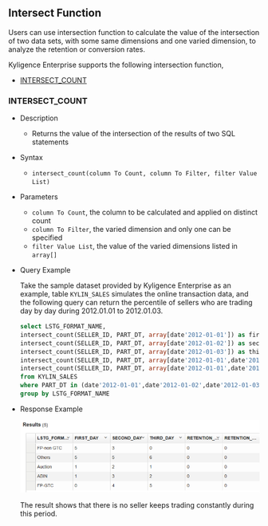 ## Intersect Function

Users can use intersection function to calculate the value of the intersection of two data sets, with some same dimensions and one varied dimension, to analyze the retention or conversion rates.

Kyligence Enterprise supports the following intersection function,

- [INTERSECT_COUNT](#INTERSECT_COUNT)


### INTERSECT_COUNT

- Description

  - Returns the value of the intersection of the results of two SQL statements

- Syntax

  - `intersect_count(column To Count, column To Filter, filter Value List)`

- Parameters

  - `column To Count`,  the column to be calculated and applied on distinct count
  - `column To Filter`, the varied dimension and only one can be specified
  - `filter Value List`, the value of the varied dimensions listed in `array[]`

- Query Example

  Take the sample dataset provided by Kyligence Enterprise as an example, table `KYLIN_SALES` simulates the online transaction data, and the following query can return the percentile of sellers who are trading day by day during 2012.01.01 to 2012.01.03.

  ```SQL
  select LSTG_FORMAT_NAME,
  intersect_count(SELLER_ID, PART_DT, array[date'2012-01-01']) as first_day,
  intersect_count(SELLER_ID, PART_DT, array[date'2012-01-02']) as second_day,
  intersect_count(SELLER_ID, PART_DT, array[date'2012-01-03']) as third_day,
  intersect_count(SELLER_ID, PART_DT, array[date'2012-01-01',date'2012-01-02']) as retention_oneday, 
  intersect_count(SELLER_ID, PART_DT, array[date'2012-01-01',date'2012-01-02',date'2012-01-03']) as retention_twoday 
  from KYLIN_SALES
  where PART_DT in (date'2012-01-01',date'2012-01-02',date'2012-01-03')
  group by LSTG_FORMAT_NAME
  ```

- Response Example

  ![](images/intersect_count.1.png)

  The result shows that there is no seller keeps trading constantly during this period.
